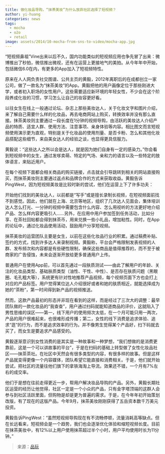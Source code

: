 ```yaml
---
title: 做化妆品导购，“抹茶美妆”为什么放弃社区选择了短视频？
author: yi-huang
categories: news
tags:
  - mocha
  - o2o
  - retail
image: assets/2014/10-mocha-from-sns-to-video/mocha-app.jpg
---
```


“短视频鼻祖”Vine出来以后不久，国内功能类似的短视频应用也争先冒了出来：微博推出了秒拍，微信推出微视，还有在运营上更接地气的美拍。从今年年中开始，包括微信6.0在内，有更多的App加入了短视频特性。

原来在人人网负责社交图谱、公共主页的黄毅，2012年离职后的在成都创立一家公司，做了一款名为“抹茶美妆”的App。黄毅把他的用户画像定位于那些刚进大学，或者初入职场的女性用户。这些需要适应新环境的年轻女性，不少会在这个阶段养成化妆的习惯，学习怎么让自己的妆容更好看。

以往女生在线上一般通过论坛、杂志上那些美妆达人，关于化妆文字和图片介绍，来了解自己需要什么样的化妆品，再去电商网站上购买，转换效率并没有那么直接。抹茶美妆则主要通过一段长度在1分钟的视频导购，由活跃的美妆达人介绍产品的特质、适宜人群、使用方法、注意事项、亲身体验等内容。相比图文而言短视频使用演示更为直观，特别是关于化妆品的使用剂量、是否卡粉、怎么和其他化妆品搭配这些细节，来自美女达人的经验之谈，也显得更具信服力。

黄毅说：“这些达人之所以会是达人，就是因为她们自身有一定的感染力。”你会看到短视频中的女生，通过发嗲卖萌、特定的气场、亲和力的语言以及一些特定的肢体语言，来贴近用户。

在每个视频下面都会相关商品的购买链接，点击就会引导跳转到相关的网站直接购买，而抹茶美妆则主要通过返点和品牌合作的方式来获取收益。黄毅告诉PingWest，因为短视频美妆是比较时新的尝试，他们在运营上下了许多功夫：

开始他们找到的美妆达人，以前都是“写手”或是擅长录制长视频，在短视频面前找不到感觉。因此，他们就在上海、北京等地区，组织了几次达人见面会，集体培训达人怎么打光、一分钟的视频中需要包含什么内容、怎么用视听的方法更好地介绍产品、怎么样内容更吸引人……另外，在应用中用户参加签到任务活动，比如分享、在茶社回帖都会得到抹茶币，用来兑换一些小礼品，增加粘性。同时，在App的论坛中，通过化妆品使用活动，鼓励用户分享短视频。

抹茶美妆的运营团队主要是女生，以前在这些化妆品行业的积累。通过稿费补贴、签约的方式，找到许多达人来录制视频。黄毅称，平台会严格限制发表视频的人群、发布频次和内容都是有些硬性限制，确保这些商品是值得推荐的，而不至于被商家的广告侵蚀，未来会逐渐开放给更多普通用户上传。

普通用户在使用App前，可以首先通过一段肤质测试——由此了解用户的年龄、关注的化妆品类型、基础肤质类型（油性、干性、中性）、是否存在肤质问题（黑眼圈、毛孔粗大等），系统更有针对性地推荐产品视频，每个视频页面下方也会打上对应的产品标签。用户觉得某位达人介绍很好或者和她的肤质相近，就能选择成为她的“茶粉”，第一时间得到新产品的视频推送。

然而，这款产品最初的形态并非现在看到的这样，而是经过了三次大的调整：最早团队做的一款化妆品的“我查查”，用户通过扫码就能知道商品的评价，这就陷入了男性思维的误区——第一，线下用户的使用频次太低，在一个月可能只用一两次，产品的用户很难起来，也很难形成传播；第二，女性的线下消费是追求体验、追求“逛”的行为，而不是追求效率的行为。并不像男生觉得某个产品好，扫下码就去买了，而女生是要追求产品感受的。

黄毅逐渐意识到女性消费的是其实是一种故事和一种梦想，“我们想做的是消费更靠前，这是一个可以讲故事的平台”，于是在扫码的基础上转型做了女性化妆品社区——抹茶茶社。在社区中天然会有很多类型的内容，有很多样的故事。但是这样产品就变得更像一个内容媒体，团队希望它能直接和消费相关。于是，他们就开始尝试，把社区的流量往他们旗下的拿铁海淘上导流。效果还不错，一个月有7%左右的成交率。

他们于是想在往前走得更近一步，帮用户解决妆品导购的产品。另外，黄毅长期社区运营的经历让他觉得，社区一定是一个小众的产品，只有金字塔顶端的这群人会参与到社区活跃里面，但购物是却是更为普遍的需求。于是，在今年年初开始策划改版，有了现在的这版产品。今年9月，抹茶美妆刚刚获得了五岳资本数千万美元投资。

黄毅告诉PingWest：“虽然短视频导购现在有不流畅停顿，流量消耗高等缺点。但在长远看来，短视频会是一个趋势，我们也会逐渐优化体验和缩短视频长度。目前在抹茶美妆中，有12%以上用户使用抹茶超过半个小时，用户平均使用时长为11分钟。”

> 来源：[品玩](https://www.pingwest.com/a/37724)
